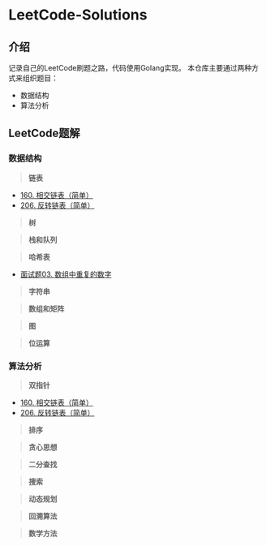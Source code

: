 # LeetCode-Solutions
## 介绍
记录自己的LeetCode刷题之路，代码使用Golang实现。
本仓库主要通过两种方式来组织题目：
- 数据结构
- 算法分析
## LeetCode题解
### 数据结构
> **链表**

- [160. 相交链表（简单）](https://github.com/guotao967/LeetCode-Solutions/blob/master/solutions/160_Intersection_of_Two_Linked_Lists.md)
- [206. 反转链表（简单）](https://github.com/guotao967/LeetCode-Solutions/blob/master/solutions/206_Reverse_Linked_List.md)

> **树**

> **栈和队列**

> **哈希表**

- [面试题03. 数组中重复的数字](https://github.com/guotao967/LeetCode-Solutions/blob/master/solutions/面试题03_数组中重复的数字.md)

> **字符串**

> **数组和矩阵**

> **图**

> **位运算**

### 算法分析
> **双指针**

- [160. 相交链表（简单）](https://github.com/guotao967/LeetCode-Solutions/blob/master/solutions/160_Intersection_of_Two_Linked_Lists.md)
- [206. 反转链表（简单）](https://github.com/guotao967/LeetCode-Solutions/blob/master/solutions/206_Reverse_Linked_List.md)

> **排序**

> **贪心思想**

> **二分查找**

> **搜索**

> **动态规划**

> **回溯算法**

> **数学方法**

